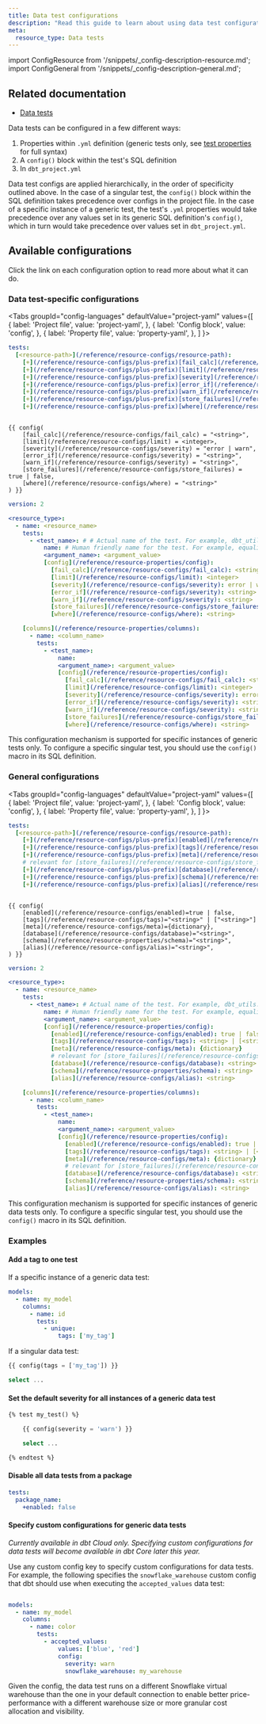 ```yaml
---
title: Data test configurations
description: "Read this guide to learn about using data test configurations in dbt."
meta:
  resource_type: Data tests
---
```

import ConfigResource from '/snippets/_config-description-resource.md';
import ConfigGeneral from '/snippets/_config-description-general.md';


## Related documentation

* [Data tests](/docs/build/data-tests)

Data tests can be configured in a few different ways:
1. Properties within `.yml` definition (generic tests only, see [test properties](/reference/resource-properties/data-tests) for full syntax)
2. A `config()` block within the test's SQL definition
3. In `dbt_project.yml`

Data test configs are applied hierarchically, in the order of specificity outlined above. In the case of a singular test, the `config()` block within the SQL definition takes precedence over configs in the project file. In the case of a specific instance of a generic test, the test's `.yml` properties would take precedence over any values set in its generic SQL definition's `config()`, which in turn would take precedence over values set in `dbt_project.yml`.

## Available configurations

Click the link on each configuration option to read more about what it can do.

### Data test-specific configurations

<ConfigResource meta={frontMatter.meta} />

<Tabs
  groupId="config-languages"
  defaultValue="project-yaml"
  values={[
    { label: 'Project file', value: 'project-yaml', },
    { label: 'Config block', value: 'config', },
    { label: 'Property file', value: 'property-yaml', },
  ]
}>
<TabItem value="project-yaml">

<File name='dbt_project.yml'>

```yaml
tests:
  [<resource-path>](/reference/resource-configs/resource-path):
    [+](/reference/resource-configs/plus-prefix)[fail_calc](/reference/resource-configs/fail_calc): <string>
    [+](/reference/resource-configs/plus-prefix)[limit](/reference/resource-configs/limit): <integer>
    [+](/reference/resource-configs/plus-prefix)[severity](/reference/resource-configs/severity): error | warn
    [+](/reference/resource-configs/plus-prefix)[error_if](/reference/resource-configs/severity): <string>
    [+](/reference/resource-configs/plus-prefix)[warn_if](/reference/resource-configs/severity): <string>
    [+](/reference/resource-configs/plus-prefix)[store_failures](/reference/resource-configs/store_failures): true | false
    [+](/reference/resource-configs/plus-prefix)[where](/reference/resource-configs/where): <string>

```

</File>

</TabItem>


<TabItem value="config">

```jinja

{{ config(
    [fail_calc](/reference/resource-configs/fail_calc) = "<string>",
    [limit](/reference/resource-configs/limit) = <integer>,
    [severity](/reference/resource-configs/severity) = "error | warn",
    [error_if](/reference/resource-configs/severity) = "<string>",
    [warn_if](/reference/resource-configs/severity) = "<string>",
    [store_failures](/reference/resource-configs/store_failures) = true | false,
    [where](/reference/resource-configs/where) = "<string>"
) }}

```


</TabItem>

<TabItem value="property-yaml">

```yaml
version: 2

<resource_type>:
  - name: <resource_name>
    tests:
      - <test_name>: # # Actual name of the test. For example, dbt_utils.equality
          name: # Human friendly name for the test. For example, equality_fct_test_coverage
          <argument_name>: <argument_value>
          [config](/reference/resource-properties/config):
            [fail_calc](/reference/resource-configs/fail_calc): <string>
            [limit](/reference/resource-configs/limit): <integer>
            [severity](/reference/resource-configs/severity): error | warn
            [error_if](/reference/resource-configs/severity): <string>
            [warn_if](/reference/resource-configs/severity): <string>
            [store_failures](/reference/resource-configs/store_failures): true | false
            [where](/reference/resource-configs/where): <string>

    [columns](/reference/resource-properties/columns):
      - name: <column_name>
        tests:
          - <test_name>:
              name: 
              <argument_name>: <argument_value>
              [config](/reference/resource-properties/config):
                [fail_calc](/reference/resource-configs/fail_calc): <string>
                [limit](/reference/resource-configs/limit): <integer>
                [severity](/reference/resource-configs/severity): error | warn
                [error_if](/reference/resource-configs/severity): <string>
                [warn_if](/reference/resource-configs/severity): <string>
                [store_failures](/reference/resource-configs/store_failures): true | false
                [where](/reference/resource-configs/where): <string>
```

This configuration mechanism is supported for specific instances of generic tests only. To configure a specific singular test, you should use the `config()` macro in its SQL definition.


</TabItem>

</Tabs>


### General configurations

<ConfigGeneral />

<Tabs
  groupId="config-languages"
  defaultValue="project-yaml"
  values={[
    { label: 'Project file', value: 'project-yaml', },
    { label: 'Config block', value: 'config', },
    { label: 'Property file', value: 'property-yaml', },
  ]
}>
<TabItem value="project-yaml">


<File name='dbt_project.yml'>

```yaml
tests:
  [<resource-path>](/reference/resource-configs/resource-path):
    [+](/reference/resource-configs/plus-prefix)[enabled](/reference/resource-configs/enabled): true | false
    [+](/reference/resource-configs/plus-prefix)[tags](/reference/resource-configs/tags): <string> | [<string>]
    [+](/reference/resource-configs/plus-prefix)[meta](/reference/resource-configs/meta): {dictionary}
    # relevant for [store_failures](/reference/resource-configs/store_failures) only
    [+](/reference/resource-configs/plus-prefix)[database](/reference/resource-configs/database): <string>
    [+](/reference/resource-configs/plus-prefix)[schema](/reference/resource-properties/schema): <string>
    [+](/reference/resource-configs/plus-prefix)[alias](/reference/resource-configs/alias): <string>
```
</File>

</TabItem>

<TabItem value="config">


```jinja

{{ config(
    [enabled](/reference/resource-configs/enabled)=true | false,
    [tags](/reference/resource-configs/tags)="<string>" | ["<string>"]
    [meta](/reference/resource-configs/meta)={dictionary},
    [database](/reference/resource-configs/database)="<string>",
    [schema](/reference/resource-properties/schema)="<string>",
    [alias](/reference/resource-configs/alias)="<string>",
) }}

```

</TabItem>

<TabItem value="property-yaml">

```yaml
version: 2

<resource_type>:
  - name: <resource_name>
    tests:
      - <test_name>: # Actual name of the test. For example, dbt_utils.equality
          name: # Human friendly name for the test. For example, equality_fct_test_coverage
          <argument_name>: <argument_value>
          [config](/reference/resource-properties/config):
            [enabled](/reference/resource-configs/enabled): true | false
            [tags](/reference/resource-configs/tags): <string> | [<string>]
            [meta](/reference/resource-configs/meta): {dictionary}
            # relevant for [store_failures](/reference/resource-configs/store_failures) only
            [database](/reference/resource-configs/database): <string>
            [schema](/reference/resource-properties/schema): <string>
            [alias](/reference/resource-configs/alias): <string>

    [columns](/reference/resource-properties/columns):
      - name: <column_name>
        tests:
          - <test_name>:
              name: 
              <argument_name>: <argument_value>
              [config](/reference/resource-properties/config):
                [enabled](/reference/resource-configs/enabled): true | false
                [tags](/reference/resource-configs/tags): <string> | [<string>]
                [meta](/reference/resource-configs/meta): {dictionary}
                # relevant for [store_failures](/reference/resource-configs/store_failures) only
                [database](/reference/resource-configs/database): <string>
                [schema](/reference/resource-properties/schema): <string>
                [alias](/reference/resource-configs/alias): <string>
```

This configuration mechanism is supported for specific instances of generic data tests only. To configure a specific singular test, you should use the `config()` macro in its SQL definition.


</TabItem>


</Tabs>

### Examples

#### Add a tag to one test

If a specific instance of a generic data test:

<File name='models/<filename>.yml'>

```yml
models:
  - name: my_model
    columns:
      - name: id
        tests:
          - unique:
              tags: ['my_tag']
```

</File>

If a singular data test:

<File name='tests/<filename>.sql'>

```sql
{{ config(tags = ['my_tag']) }}

select ...
```

</File>

#### Set the default severity for all instances of a generic data test

<File name='macros/<filename>.sql'>

```sql
{% test my_test() %}

    {{ config(severity = 'warn') }}

    select ...

{% endtest %}
```

</File>

#### Disable all data tests from a package

<File name='dbt_project.yml'>

```yml
tests:
  package_name:
    +enabled: false
```

</File>

#### Specify custom configurations for generic data tests

_Currently available in dbt Cloud only. Specifying custom configurations for data tests will become available in dbt Core later this year._

Use any custom config key to specify custom configurations for data tests. For example, the following specifies the `snowflake_warehouse` custom config that dbt should use when executing the `accepted_values` data test:

```yml

models:
  - name: my_model
    columns:
      - name: color
        tests:
          - accepted_values:
              values: ['blue', 'red']
              config:
                severity: warn
                snowflake_warehouse: my_warehouse

```

Given the config, the data test runs on a different Snowflake virtual warehouse than the one in your default connection to enable better price-performance with a different warehouse size or more granular cost allocation and visibility.
